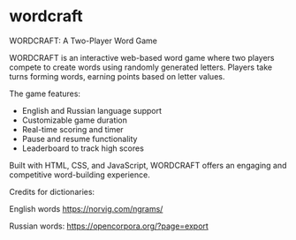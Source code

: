 # wordcraft
WORDCRAFT: A Two-Player Word Game

WORDCRAFT is an interactive web-based word game where two players compete to create words using randomly generated letters.
Players take turns forming words, earning points based on letter values.

The game features:
- English and Russian language support
- Customizable game duration
- Real-time scoring and timer
- Pause and resume functionality
- Leaderboard to track high scores

Built with HTML, CSS, and JavaScript, WORDCRAFT offers an engaging and competitive word-building experience.

Credits for dictionaries:

English words
https://norvig.com/ngrams/

Russian words:
https://opencorpora.org/?page=export

